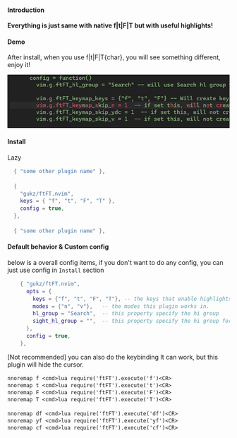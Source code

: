 #### Introduction
__Everything is just same with native f|t|F|T but with useful highlights!__


#### Demo
After install, when you use f|t|F|T{char}, you will see something different, enjoy it!

![image](https://github.com/gukz/ftFT.nvim/blob/master/image/nvim_ftFT.png)

#### Install
Lazy
``` lua
  { "some other plugin name" },
  
  {
    "gukz/ftFT.nvim",
    keys = { "f", "t", "F", "T" },
    config = true,
  },
  
  { "some other plugin name" },
```

#### Default behavior & Custom config
below is a overall config items, if you don't want to do any config, you can just use config in `Install` section
``` lua
    { "gukz/ftFT.nvim",
      opts = {
        keys = {"f", "t", "F", "T"}, -- the keys that enable highlights.
        modes = {"n", "v"},   -- the modes this plugin works in.
        hl_group = "Search",  -- this property specify the hi group
        sight_hl_group = "",  -- this property specify the hi group for sight line, if not set, the sight line will not show.
      },
      config = true,
    },

```

[Not recommended] you can also do the keybinding
It can work, but this plugin will hide the cursor.
``` vim
nnoremap f <cmd>lua require('ftFT').execute('f')<CR>
nnoremap t <cmd>lua require('ftFT').execute('t')<CR>
nnoremap F <cmd>lua require('ftFT').execute('F')<CR>
nnoremap T <cmd>lua require('ftFT').execute('T')<CR>

nnoremap df <cmd>lua require('ftFT').execute('df')<CR>
nnoremap yf <cmd>lua require('ftFT').execute('yf')<CR>
nnoremap cf <cmd>lua require('ftFT').execute('cf')<CR>
```
